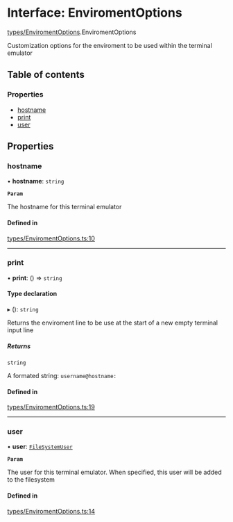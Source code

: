 # Interface: EnviromentOptions

[types/EnviromentOptions](../wiki/types.EnviromentOptions).EnviromentOptions

Customization options for the enviroment to be used within the terminal emulator

## Table of contents

### Properties

- [hostname](../wiki/types.EnviromentOptions.EnviromentOptions#hostname)
- [print](../wiki/types.EnviromentOptions.EnviromentOptions#print)
- [user](../wiki/types.EnviromentOptions.EnviromentOptions#user)

## Properties

### hostname

• **hostname**: `string`

**`Param`**

The hostname for this terminal emulator

#### Defined in

[types/EnviromentOptions.ts:10](https://github.com/LucEnden/unix-terminal-emulator/blob/8f4f902/src/types/EnviromentOptions.ts#L10)

___

### print

• **print**: () => `string`

#### Type declaration

▸ (): `string`

Returns the enviroment line to be use at the start of a new empty terminal input line

##### Returns

`string`

A formated string: ```username@hostname:```

#### Defined in

[types/EnviromentOptions.ts:19](https://github.com/LucEnden/unix-terminal-emulator/blob/8f4f902/src/types/EnviromentOptions.ts#L19)

___

### user

• **user**: [`FileSystemUser`](../wiki/types.FileSystemUser.FileSystemUser)

**`Param`**

The user for this terminal emulator. When specified, this user will be added to the filesystem

#### Defined in

[types/EnviromentOptions.ts:14](https://github.com/LucEnden/unix-terminal-emulator/blob/8f4f902/src/types/EnviromentOptions.ts#L14)
